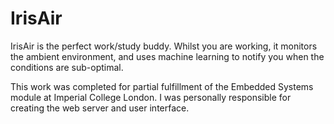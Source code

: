 # IrisAir

IrisAir is the perfect work/study buddy. Whilst you are working, it monitors the ambient environment, and uses machine learning to notify you when the conditions are sub-optimal.

This work was completed for partial fulfillment of the Embedded Systems module at Imperial College London.
I was personally responsible for creating the web server and user interface.
